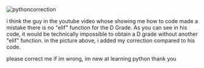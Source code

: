 ![pythoncorrection](https://github.com/user-attachments/assets/0a8fc2fb-b195-41b4-9dc2-afc6667ea7e4)

i think the guy in the youtube video whose showing me how to code made a mistake
there is no "elif" function for the D Grade. As you can see in his code, it would be
technically impossible to obtain a D grade without another "elif" function.
in the picture above, i added my correction compared to his code.

please correct me if im wrong, im new at learning python
thank you
